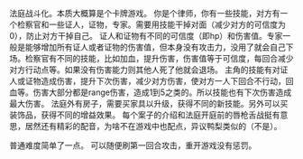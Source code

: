 法庭战斗化。本质大概算是个卡牌游戏。
你是个律师，你有一些技能，对方有一个检察官和一些证人，证物，专家。需要用技能干掉对面（减少对方的可信度为0），防止对方干掉自己。
证人和证物有不同的可信度（即hp）和伤害值。专家一般是能够增加所有证人或者证物的伤害值，但本身没有攻击力，没用了就会自己下场。检察官有不同的技能，比如加血，提升伤害，伤害值等于可信度，每回合减少对方行动点等。如果没有伤害能力则其他人死了他就会退场。
主角的技能有对证人或证物造成伤害，提升下次伤害，减少对方伤害，使对方一人下回合不行动，回血等。伤害大部分都是range伤害，造成1到5之类的。所以技能也有下次伤害造成最大伤害。
法庭外有房子，需要买家具以升级，获得不同的新技能。另外可以买装饰品，获得不同的增益效果。
每个案子的介绍和法庭开庭前的唇枪舌战挺有意思，居然还有精彩的配音，为啥不在游戏中也配点，异议鸭梨类似的（不是）。

普通难度简单了一点。
可以随便刷第一回合攻击，重开游戏没有惩罚。
